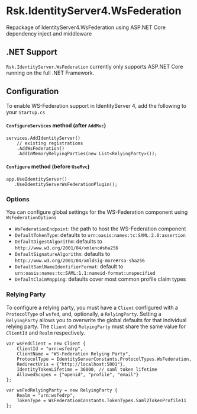 # Rsk.IdentityServer4.WsFederation
Repackage of IdentityServer4.WsFederation using ASP.NET Core dependency inject and middleware

## .NET Support
`Rsk.IdentityServer.WsFederation` currently only supports ASP.NET Core running on the full .NET Framework.

## Configuration
To enable WS-Federation support in IdentityServer 4, add the following to your `Startup.cs`

#### `ConfigureServices` method (after `AddMvc`)
    services.AddIdentityServer()
        // existing registrations
        .AddWsFederation()
        .AddInMemoryRelyingParties(new List<RelyingParty>());

#### `Configure` method (before `UseMvc`)
    app.UseIdentityServer()
       .UseIdentityServerWsFederationPlugin();

### Options
You can configure global settings for the WS-Federation component using `WsFederationOptions`
- `WsFederationEndpoint`: the path to host the WS-Federation component
- `DefaultTokenType`: defaults to `urn:oasis:names:tc:SAML:2.0:assertion`
- `DefaultDigestAlgorithm`: defaults to `http://www.w3.org/2001/04/xmlenc#sha256`
- `DefaultSignatureAlgorithm`: defaults to `http://www.w3.org/2001/04/xmldsig-more#rsa-sha256`
- `DefaultSamlNameIdentifierFormat`: default to `urn:oasis:names:tc:SAML:1.1:nameid-format:unspecified`
- `DefaultClaimMapping`: defaults cover most common profile claim types

### Relying Party
To configure a relying party, you must have a `Client` configured with a `ProtocolType` of `wsfed`, and, optionally, a `RelyingParty`.
Setting a `RelyingParty` allows you to overwrite the global defaults for that individual relying party.
The `Client` and `RelyingParty` must share the same value for `ClientId` and `Realm` respectively.

    var wsFedClient = new Client {
        ClientId = "urn:wsfedrp",
        ClientName = "WS-Federation Relying Party",
        ProtocolType = IdentityServerConstants.ProtocolTypes.WsFederation,
        RedirectUris = {"http://localhost:5001"},
        IdentityTokenLifetime = 36000, // saml token lifetime
        AllowedScopes = {"openid", "profile", "email"}
    };

    var wsFedRelyingParty = new RelyingParty {
        Realm = "urn:wsfedrp",
        TokenType = WsFederationConstants.TokenTypes.Saml2TokenProfile11
    };
